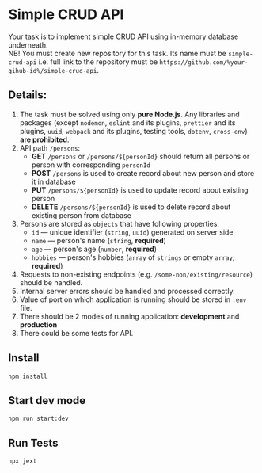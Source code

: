# Simple CRUD API

Your task is to implement simple CRUD API using in-memory database underneath.  
NB! You must create new repository for this task. Its name must be `simple-crud-api` i.e. full link to the repository must be `https://github.com/%your-gihub-id%/simple-crud-api`.

## Details:

1. The task must be solved using only **pure Node.js**. Any libraries and packages (except `nodemon`, `eslint` and its plugins, `prettier` and its plugins, `uuid`, `webpack` and its plugins, testing tools, `dotenv`, `cross-env`) **are prohibited**.
2. API path `/persons`:
    * **GET** `/persons` or `/persons/${personId}` should return all persons or person with corresponding `personId`
    * **POST** `/persons` is used to create record about new person and store it in database
    * **PUT** `/persons/${personId}` is used to update record about existing person
    * **DELETE** `/persons/${personId}` is used to delete record about existing person from database
3. Persons are stored as `objects` that have following properties:
    * `id` — unique identifier (`string`, `uuid`) generated on server side
    * `name` — person's name (`string`, **required**)
    * `age` — person's age (`number`, **required**)
    * `hobbies` — person's hobbies (`array` of `strings` or empty `array`, **required**)
4. Requests to non-existing endpoints (e.g. `/some-non/existing/resource`) should be handled.
5. Internal server errors should be handled and processed correctly.
6. Value of port on which application is running should be stored in `.env` file.
7. There should be 2 modes of running application: **development** and **production**
8. There could be some tests for API.

## Install

``` npm install ```

## Start dev mode

``` npm run start:dev ```

## Run Tests

``` npx jext ```
